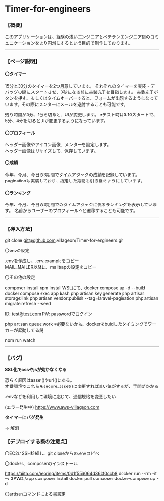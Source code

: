 # Timer-for-engineers

### 【概要】

このアプリケーションは、経験の浅いエンジニアとベテランエンジニア間のコミュニケーションをより円滑にするという目的で制作しております。

***

### 【ページ説明】

#### **〇タイマー**

15分と30分のタイマーを2つ用意しています。
それぞれのタイマーを実装・デバッグの際にスタートさせ、0秒になる前に実装完了を目指します。
実装完了ボタンを押す、もしくはタイムオーバーすると、フォームが出現するようになっています。その際にメンターにメールを送付することも可能です。

残り時間が5分、1分を切ると、UIが変更します。
※テスト時は5:10スタートで、5分、4分を切るとUIが変更するようになっています。

#### **〇プロフィール**


ヘッダー画像やアイコン画像、メンターを設定します。  
ヘッダー画像はリサイズして、保存しています。

#### **〇成績**

今年、今月、今日の3期間でタイムアタックの成績を記録しています。
paginationも実装しており、指定した期間も引き継ぐようにしています。

#### **〇ランキング**

今年、今月、今日の3期間でのタイムアタックに係るランキングを表示しています。
名前からユーザーのプロフィールへと遷移することも可能です。

***

### 【導入方法】

git clone git@github.com:villageon/Timer-for-engineers.git

〇envの設定

.envを作成し、.env.exampleをコピー  
MAIL_MAILER以降に、mailtrapの設定をコピー

〇その他の設定

composer install
npm install
WSLにて、docker compose up -d --build
docker compose exec app bash
php artisan key:generate
php artisan storage:link
php artisan vendor:publish --tag=laravel-pagination
php artisan migrate:refresh --seed

ID: test@test.com
PW: passwordでログイン

php artisan queue:work
※必要ないかも、dockerをbuidしたタイミングでワーカーが起動してる説

npm run watch

***

### 【バグ】

**SSL化でcssやjsが効かなくなる**

恐らく原因はasset()やurl()にある。  
本番環境でこれらをsecure_asset()に変更すれば良い気がするが、手間がかかる  

.envなどを利用して環境に応じて、通信規格を変更したい

(エラー発生中)
https://www.aws-villageon.com

**タイマーにバグ発生**

→ 解消


### 【デプロイする際の注意点】

〇EC2にSSH接続し、git cloneからの.envコピペ


〇docker、composerのインストール

https://qiita.com/reoring/items/0d1f556064d363f0ccb8
docker run --rm -it -v $PWD:/app composer install
docker pull composer
docker-compose up -d

〇artisanコマンドによる書設定
